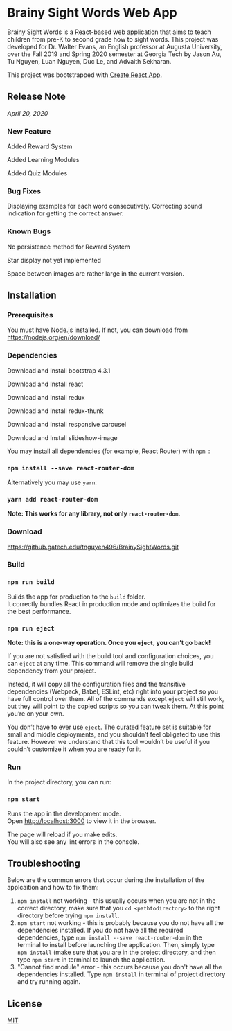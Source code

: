 # Brainy Sight Words Web App
Brainy Sight Words is a React-based web application that aims to teach children from pre-K to second grade how to sight words. This project was developed for Dr. Walter Evans, an English professor at Augusta University, over the Fall 2019 and Spring 2020 semester at Georgia Tech by Jason Au, Tu Nguyen, Luan Nguyen, Duc Le, and Advaith Sekharan. 

This project was bootstrapped with [Create React App](https://github.com/facebook/create-react-app).

## Release Note
*April 20, 2020*

### New Feature
Added Reward System 

Added Learning Modules

Added Quiz Modules
 
### Bug Fixes
Displaying examples for each word consecutively.
Correcting sound indication for getting the correct answer.
 
### Known Bugs
No persistence method for Reward System

Star display not yet implemented

Space between images are rather large in the current version.
 
## Installation
 
### Prerequisites
You must have Node.js installed. If not, you can download from https://nodejs.org/en/download/
 
### Dependencies
Download and Install bootstrap 4.3.1

Download and Install react

Download and Install redux

Download and Install redux-thunk

Download and Install responsive carousel

Download and Install slideshow-image

You may install all dependencies (for example, React Router) with `npm `:

### `npm install --save react-router-dom`
Alternatively you may use `yarn`:
### `yarn add react-router-dom`
**Note: This works for any library, not only `react-router-dom`.**

### Download
https://github.gatech.edu/tnguyen496/BrainySightWords.git
 
### Build
### `npm run build`

Builds the app for production to the `build` folder.<br />
It correctly bundles React in production mode and optimizes the build for the best performance.

### `npm run eject`

**Note: this is a one-way operation. Once you `eject`, you can’t go back!**

If you are not satisfied with the build tool and configuration choices, you can `eject` at any time. This command will remove the single build dependency from your project.

Instead, it will copy all the configuration files and the transitive dependencies (Webpack, Babel, ESLint, etc) right into your project so you have full control over them. All of the commands except `eject` will still work, but they will point to the copied scripts so you can tweak them. At this point you’re on your own.

You don’t have to ever use `eject`. The curated feature set is suitable for small and middle deployments, and you shouldn’t feel obligated to use this feature. However we understand that this tool wouldn’t be useful if you couldn’t customize it when you are ready for it.
 
### Run
In the project directory, you can run:
### `npm start`

Runs the app in the development mode.<br />
Open [http://localhost:3000](http://localhost:3000) to view it in the browser.

The page will reload if you make edits.<br />
You will also see any lint errors in the console.

## Troubleshooting
Below are the common errors that occur during the installation of the applcaition and how to fix them:
1. `npm install` not working - this usually occurs when you are not in the correct directory, make sure that you `cd <pathtodirectory>`  to the right directory before trying `npm install`.
2. `npm start` not working - this is probably because you do not have all the dependencies installed. If you do not have all the required dependencies, type `npm install --save react-router-dom` in the terminal to install before launching the application. Then, simply type `npm install` (make sure that you are in the project directory, and then type `npm start` in terminal to launch the application.
3. "Cannot find module" error - this occurs because you don't have all the dependencies installed. Type `npm install` in terminal of project directory and try running again.

## License
[MIT](https://choosealicense.com/licenses/mit/)
